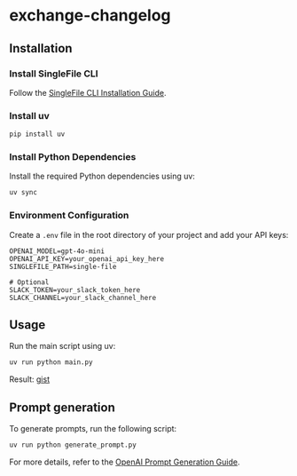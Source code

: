 # exchange-changelog

## Installation

### Install SingleFile CLI

Follow the [SingleFile CLI Installation Guide](https://github.com/gildas-lormeau/single-file-cli#installation).

### Install uv

```sh
pip install uv
```

### Install Python Dependencies

Install the required Python dependencies using uv:

```sh
uv sync
```

### Environment Configuration

Create a `.env` file in the root directory of your project and add your API keys:

```env
OPENAI_MODEL=gpt-4o-mini
OPENAI_API_KEY=your_openai_api_key_here
SINGLEFILE_PATH=single-file

# Optional
SLACK_TOKEN=your_slack_token_here
SLACK_CHANNEL=your_slack_channel_here
```

## Usage

Run the main script using uv:

```sh
uv run python main.py
```

Result: [gist](https://gist.github.com/narumiruna/707786b350fc17197a35ee9ae3d0456d)

## Prompt generation

To generate prompts, run the following script:

```sh
uv run python generate_prompt.py
```

For more details, refer to the [OpenAI Prompt Generation Guide](https://platform.openai.com/docs/guides/prompt-generation).
